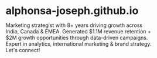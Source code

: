 # alphonsa-joseph.github.io
Marketing strategist with 8+ years driving growth across India, Canada &amp; EMEA. Generated $1.1M revenue retention + $2M growth opportunities through data-driven campaigns. Expert in analytics, international marketing &amp; brand strategy. Let's connect!
<!DOCTYPE html>
<html lang="en">
<head>
    <meta charset="UTF-8">
    <meta name="viewport" content="width=device-width, initial-scale=1.0">
    <title>Alphonsa Joseph - Marketing Strategy & Analytics Professional</title>
    <link href="https://cdnjs.cloudflare.com/ajax/libs/font-awesome/6.0.0/css/all.min.css" rel="stylesheet">
    <style>
        * {
            margin: 0;
            padding: 0;
            box-sizing: border-box;
        }

        body {
            font-family: 'Segoe UI', Tahoma, Geneva, Verdana, sans-serif;
            line-height: 1.6;
            color: #333;
            background: linear-gradient(135deg, #667eea 0%, #764ba2 100%);
        }

        .container {
            max-width: 1200px;
            margin: 0 auto;
            padding: 0 20px;
        }

        /* Header */
        header {
            background: rgba(255, 255, 255, 0.95);
            backdrop-filter: blur(10px);
            position: fixed;
            width: 100%;
            top: 0;
            z-index: 1000;
            box-shadow: 0 2px 20px rgba(0,0,0,0.1);
        }

        nav {
            display: flex;
            justify-content: space-between;
            align-items: center;
            padding: 1rem 0;
        }

        .logo {
            font-size: 1.5rem;
            font-weight: bold;
            color: #667eea;
        }

        .nav-links {
            display: flex;
            list-style: none;
            gap: 2rem;
        }

        .nav-links a {
            text-decoration: none;
            color: #333;
            font-weight: 500;
            transition: color 0.3s ease;
        }

        .nav-links a:hover {
            color: #667eea;
        }

        /* Hero Section */
        .hero {
            height: 100vh;
            display: flex;
            align-items: center;
            justify-content: center;
            text-align: center;
            color: white;
            position: relative;
        }

        .hero-content h1 {
            font-size: 3.5rem;
            margin-bottom: 1rem;
            animation: fadeInUp 1s ease;
        }

        .hero-content .subtitle {
            font-size: 1.5rem;
            margin-bottom: 1rem;
            opacity: 0.9;
            animation: fadeInUp 1s ease 0.1s both;
        }

        .hero-content p {
            font-size: 1.3rem;
            margin-bottom: 2rem;
            animation: fadeInUp 1s ease 0.2s both;
        }

        .cta-button {
            display: inline-block;
            padding: 15px 30px;
            background: #ff6b6b;
            color: white;
            text-decoration: none;
            border-radius: 50px;
            font-weight: bold;
            transition: transform 0.3s ease, box-shadow 0.3s ease;
            animation: fadeInUp 1s ease 0.4s both;
            margin: 0 10px;
        }

        .cta-button:hover {
            transform: translateY(-2px);
            box-shadow: 0 10px 25px rgba(255, 107, 107, 0.4);
        }

        .cta-button.secondary {
            background: transparent;
            border: 2px solid white;
        }

        .cta-button.secondary:hover {
            background: white;
            color: #667eea;
        }

        /* Sections */
        .section {
            padding: 80px 0;
            background: white;
        }

        .section:nth-child(even) {
            background: #f8f9fa;
        }

        .section-title {
            text-align: center;
            font-size: 2.5rem;
            margin-bottom: 3rem;
            color: #333;
        }

        /* About Section */
        .about-content {
            display: grid;
            grid-template-columns: 1fr 2fr;
            gap: 3rem;
            align-items: center;
        }

        .profile-img {
            width: 300px;
            height: 300px;
            border-radius: 50%;
            object-fit: cover;
            box-shadow: 0 20px 40px rgba(0,0,0,0.1);
            background: linear-gradient(135deg, #667eea, #764ba2);
            display: flex;
            align-items: center;
            justify-content: center;
            color: white;
            font-size: 1.2rem;
            text-align: center;
        }

        .about-text p {
            font-size: 1.1rem;
            margin-bottom: 1.5rem;
            color: #666;
        }

        .stats {
            display: grid;
            grid-template-columns: repeat(4, 1fr);
            gap: 2rem;
            margin-top: 2rem;
        }

        .stat-item {
            text-align: center;
            padding: 1.5rem;
            background: white;
            border-radius: 10px;
            box-shadow: 0 5px 15px rgba(0,0,0,0.1);
        }

        .stat-number {
            font-size: 2rem;
            font-weight: bold;
            color: #667eea;
            display: block;
        }

        /* Experience Section */
        .experience-grid {
            display: grid;
            grid-template-columns: repeat(auto-fit, minmax(350px, 1fr));
            gap: 2rem;
        }

        .experience-card {
            background: white;
            padding: 2rem;
            border-radius: 15px;
            box-shadow: 0 10px 30px rgba(0,0,0,0.1);
            transition: transform 0.3s ease;
            border-left: 4px solid #667eea;
        }

        .experience-card:hover {
            transform: translateY(-5px);
        }

        .experience-card h3 {
            color: #333;
            margin-bottom: 0.5rem;
        }

        .experience-card .company {
            color: #667eea;
            font-weight: bold;
            margin-bottom: 1rem;
        }

        .experience-card .period {
            color: #888;
            font-size: 0.9rem;
            margin-bottom: 1rem;
        }

        /* Projects Section */
        .projects-grid {
            display: grid;
            grid-template-columns: repeat(auto-fit, minmax(300px, 1fr));
            gap: 2rem;
        }

        .project-card {
            background: white;
            border-radius: 15px;
            overflow: hidden;
            box-shadow: 0 10px 30px rgba(0,0,0,0.1);
            transition: transform 0.3s ease;
        }

        .project-card:hover {
            transform: translateY(-5px);
        }

        .project-img {
            height: 200px;
            background: linear-gradient(45deg, #667eea, #764ba2);
            display: flex;
            align-items: center;
            justify-content: center;
            color: white;
            font-size: 3rem;
        }

        .project-content {
            padding: 1.5rem;
        }

        .project-content h3 {
            margin-bottom: 1rem;
            color: #333;
        }

        .project-tags {
            display: flex;
            flex-wrap: wrap;
            gap: 0.5rem;
            margin-top: 1rem;
        }

        .tag {
            background: #667eea;
            color: white;
            padding: 0.3rem 0.8rem;
            border-radius: 20px;
            font-size: 0.8rem;
        }

        /* Skills Section */
        .skills-grid {
            display: grid;
            grid-template-columns: repeat(auto-fit, minmax(250px, 1fr));
            gap: 2rem;
        }

        .skill-category {
            background: white;
            padding: 2rem;
            border-radius: 15px;
            box-shadow: 0 10px 30px rgba(0,0,0,0.1);
        }

        .skill-category h3 {
            color: #667eea;
            margin-bottom: 1rem;
            display: flex;
            align-items: center;
            gap: 10px;
        }

        .skill-list {
            list-style: none;
        }

        .skill-list li {
            padding: 0.5rem 0;
            border-bottom: 1px solid #eee;
        }

        .skill-list li:last-child {
            border-bottom: none;
        }

        /* Contact Section */
        .contact-content {
            max-width: 600px;
            margin: 0 auto;
            text-align: center;
        }

        .contact-form {
            display: grid;
            gap: 1rem;
            margin-top: 2rem;
        }

        .contact-form input,
        .contact-form textarea {
            padding: 1rem;
            border: 1px solid #ddd;
            border-radius: 8px;
            font-size: 1rem;
            font-family: inherit;
        }

        .contact-form button {
            padding: 1rem;
            background: #667eea;
            color: white;
            border: none;
            border-radius: 8px;
            font-size: 1rem;
            cursor: pointer;
            transition: background 0.3s ease;
        }

        .contact-form button:hover {
            background: #5a6fd8;
        }

        .social-links {
            display: flex;
            justify-content: center;
            gap: 1rem;
            margin-top: 2rem;
        }

        .social-links a {
            display: flex;
            align-items: center;
            justify-content: center;
            width: 50px;
            height: 50px;
            background: #667eea;
            color: white;
            border-radius: 50%;
            text-decoration: none;
            transition: transform 0.3s ease;
        }

        .social-links a:hover {
            transform: scale(1.1);
        }

        /* Footer */
        footer {
            background: #333;
            color: white;
            text-align: center;
            padding: 2rem 0;
        }

        /* Animations */
        @keyframes fadeInUp {
            from {
                opacity: 0;
                transform: translateY(30px);
            }
            to {
                opacity: 1;
                transform: translateY(0);
            }
        }

        /* Mobile Responsiveness */
        @media (max-width: 768px) {
            .hero-content h1 {
                font-size: 2.5rem;
            }

            .hero-content .subtitle {
                font-size: 1.2rem;
            }

            .hero-content p {
                font-size: 1.1rem;
            }

            .about-content {
                grid-template-columns: 1fr;
                text-align: center;
            }

            .stats {
                grid-template-columns: repeat(2, 1fr);
            }

            .nav-links {
                display: none;
            }

            .cta-button {
                display: block;
                margin: 10px 0;
            }
        }
    </style>
</head>
<body>
    <!-- Header -->
    <header>
        <nav class="container">
            <div class="logo">Alphonsa Joseph</div>
            <ul class="nav-links">
                <li><a href="#home">Home</a></li>
                <li><a href="#about">About</a></li>
                <li><a href="#experience">Experience</a></li>
                <li><a href="#projects">Projects</a></li>
                <li><a href="#skills">Skills</a></li>
                <li><a href="#contact">Contact</a></li>
            </ul>
        </nav>
    </header>

    <!-- Hero Section -->
    <section id="home" class="hero">
        <div class="hero-content">
            <h1>Alphonsa Joseph</h1>
            <div class="subtitle">Marketing Strategy & Analytics Professional</div>
            <p>Transforming data into actionable marketing insights across global markets</p>
            <a href="#contact" class="cta-button">Let's Connect</a>
            <a href="#projects" class="cta-button secondary">View Projects</a>
        </div>
    </section>

    <!-- About Section -->
    <section id="about" class="section">
        <div class="container">
            <h2 class="section-title">About Me</h2>
            <div class="about-content">
                <div class="profile-img">Professional<br>Photo</div>
                <div class="about-text">
                    <p>Results-driven Marketing Professional with 8+ years of experience in market analysis, consumer insights, and campaign optimization. Proven expertise in data-driven marketing strategies, competitive intelligence, and cross-functional collaboration across retail, lighting, and educational sectors.</p>
                    
                    <p>My international experience spans Canada, USA, India, and EMEA markets, with a strong background in predictive analytics, customer segmentation, and strategic marketing planning. I'm passionate about bridging the gap between data and actionable business strategies.</p>
                    
                    <div class="stats">
                        <div class="stat-item">
                            <span class="stat-number">8+</span>
                            <span>Years Experience</span>
                        </div>
                        <div class="stat-item">
                            <span class="stat-number">4</span>
                            <span>Global Markets</span>
                        </div>
                        <div class="stat-item">
                            <span class="stat-number">150+</span>
                            <span>Students Mentored</span>
                        </div>
                        <div class="stat-item">
                            <span class="stat-number">25%</span>
                            <span>Placement Improvement</span>
                        </div>
                    </div>
                </div>
            </div>
        </div>
    </section>

    <!-- Experience Section -->
    <section id="experience" class="section">
        <div class="container">
            <h2 class="section-title">Professional Experience</h2>
            <div class="experience-grid">
                <div class="experience-card">
                    <h3>Freelance Market Consultant</h3>
                    <div class="company">Kycho Cloud Kitchen</div>
                    <div class="period">July 2025 – Present</div>
                    <p>Conducting comprehensive market analysis for cloud kitchen expansion, analyzing competitor positioning, and developing customer acquisition strategies with sustainable pricing models.</p>
                </div>
                
                <div class="experience-card">
                    <h3>Assistant Professor</h3>
                    <div class="company">IZee Business School</div>
                    <div class="period">February 2024 – June 2025</div>
                    <p>Designed and delivered marketing and strategy courses using real-world case studies. Launched "15 Days 15 Founders" initiative, engaging 150+ students with industry leaders and improving project performance by 30%.</p>
                </div>
                
                <div class="experience-card">
                    <h3>Market Intelligence Coordinator</h3>
                    <div class="company">Amico Lights</div>
                    <div class="period">August 2021 – May 2023</div>
                    <p>Led market analysis across Canada, USA, India, and EMEA markets. Developed customer churn prediction models using CleverTap and conducted competitive analysis identifying significant growth opportunities.</p>
                </div>

                <div class="experience-card">
                    <h3>Merchandise Lead – Health, Beauty and Fashion</h3>
                    <div class="company">Walmart Canada</div>
                    <div class="period">October 2018 – July 2021</div>
                    <p>Managed marketing performance for Health, Beauty & Fashion Categories with focus on consumer behavior analysis. Reduced inventory shrinkage through data-driven SKU optimization and supplier collaboration.</p>
                </div>
            </div>
        </div>
    </section>

    <!-- Projects Section -->
    <section id="projects" class="section">
        <div class="container">
            <h2 class="section-title">Featured Projects</h2>
            <div class="projects-grid">
                <div class="project-card">
                    <div class="project-img"><i class="fas fa-chart-line"></i></div>
                    <div class="project-content">
                        <h3>Customer Churn Prediction Model</h3>
                        <p>Developed machine learning model using CleverTap data to predict customer churn with high accuracy. Implemented early warning system for at-risk customers across multiple markets.</p>
                        <div class="project-tags">
                            <span class="tag">Python</span>
                            <span class="tag">CleverTap</span>
                            <span class="tag">Predictive Analytics</span>
                            <span class="tag">Customer Retention</span>
                        </div>
                    </div>
                </div>
                
                <div class="project-card">
                    <div class="project-img"><i class="fas fa-beer"></i></div>
                    <div class="project-content">
                        <h3>AB InBev Craft Beer Market Entry</h3>
                        <p>Independent research project analyzing market entry opportunities for craft beer segment in India. Comprehensive consumer analysis and competitive positioning study.</p>
                        <div class="project-tags">
                            <span class="tag">Market Research</span>
                            <span class="tag">Consumer Analysis</span>
                            <span class="tag">Entry Strategy</span>
                            <span class="tag">Competitive Intelligence</span>
                        </div>
                    </div>
                </div>
                
                <div class="project-card">
                    <div class="project-img"><i class="fas fa-coffee"></i></div>
                    <div class="project-content">
                        <h3>Starbucks Australia Turnaround Strategy</h3>
                        <p>Self-initiated marketing-focused strategy emphasizing brand localization. Designed customer re-engagement tactics and performance improvement recommendations.</p>
                        <div class="project-tags">
                            <span class="tag">Brand Strategy</span>
                            <span class="tag">Localization</span>
                            <span class="tag">Customer Engagement</span>
                            <span class="tag">Turnaround Strategy</span>
                        </div>
                    </div>
                </div>

                <div class="project-card">
                    <div class="project-img"><i class="fas fa-utensils"></i></div>
                    <div class="project-content">
                        <h3>Cloud Kitchen Market Analysis</h3>
                        <p>Comprehensive market analysis for cloud kitchen expansion targeting optimal delivery radius. Competitor positioning analysis and pricing model recommendations.</p>
                        <div class="project-tags">
                            <span class="tag">Market Analysis</span>
                            <span class="tag">Delivery Optimization</span>
                            <span class="tag">Pricing Strategy</span>
                            <span class="tag">Growth Strategy</span>
                        </div>
                    </div>
                </div>

                <div class="project-card">
                    <div class="project-img"><i class="fas fa-users"></i></div>
                    <div class="project-content">
                        <h3>15 Days 15 Founders Initiative</h3>
                        <p>Created innovative curriculum connecting 150+ students with industry leaders and entrepreneurs. Improved student project performance through practical frameworks.</p>
                        <div class="project-tags">
                            <span class="tag">Education</span>
                            <span class="tag">Industry Partnerships</span>
                            <span class="tag">Mentorship</span>
                            <span class="tag">Curriculum Development</span>
                        </div>
                    </div>
                </div>

                <div class="project-card">
                    <div class="project-img"><i class="fas fa-award"></i></div>
                    <div class="project-content">
                        <h3>Green Banking Research</h3>
                        <p>Award-winning research on Green Banking and Sustainable Finance. Presented at Indus Sammelan 2024 and received Best Paper Award for innovative approach.</p>
                        <div class="project-tags">
                            <span class="tag">Research</span>
                            <span class="tag">Sustainable Finance</span>
                            <span class="tag">Banking</span>
                            <span class="tag">Award Winner</span>
                        </div>
                    </div>
                </div>
            </div>
        </div>
    </section>

    <!-- Skills Section -->
    <section id="skills" class="section">
        <div class="container">
            <h2 class="section-title">Core Skills & Expertise</h2>
            <div class="skills-grid">
                <div class="skill-category">
                    <h3><i class="fas fa-chart-bar"></i> Analytics & Research</h3>
                    <ul class="skill-list">
                        <li>Market Research & Consumer Behavior Analysis</li>
                        <li>Competitive Intelligence</li>
                        <li>Predictive Analytics & Statistical Analysis</li>
                        <li>Data Visualization</li>
                    </ul>
                </div>
                
                <div class="skill-category">
                    <h3><i class="fas fa-tools"></i> Marketing Tools</h3>
                    <ul class="skill-list">
                        <li>CleverTap & SAS Analytics</li>
                        <li>HubSpot & Google Analytics</li>
                        <li>Advanced Excel & Tableau</li>
                        <li>JIRA & Project Management Tools</li>
                    </ul>
                </div>
                
                <div class="skill-category">
                    <h3><i class="fas fa-bullseye"></i> Marketing Expertise</h3>
                    <ul class="skill-list">
                        <li>Campaign Optimization & A/B Testing</li>
                        <li>Customer Segmentation & Churn Analysis</li>
                        <li>Performance Marketing</li>
                        <li>International Marketing Strategy</li>
                    </ul>
                </div>
                
                <div class="skill-category">
                    <h3><i class="fas fa-users-cog"></i> Leadership</h3>
                    <ul class="skill-list">
                        <li>Project Management & Strategic Planning</li>
                        <li>Stakeholder Communication</li>
                        <li>Team Leadership & Mentoring</li>
                        <li>Cross-functional Collaboration</li>
                    </ul>
                </div>
            </div>
        </div>
    </section>

    <!-- Contact Section -->
    <section id="contact" class="section">
        <div class="container">
            <h2 class="section-title">Get In Touch</h2>
            <div class="contact-content">
                <p>Ready to leverage data-driven marketing strategies for your business? Let's discuss how my expertise in analytics and global market intelligence can drive your growth.</p>
                
                <form class="contact-form">
                    <input type="text" placeholder="Your Name" required>
                    <input type="email" placeholder="Your Email" required>
                    <input type="text" placeholder="Subject">
                    <textarea rows="5" placeholder="Your Message" required></textarea>
                    <button type="submit">Send Message</button>
                </form>
                
                <div class="social-links">
                    <a href="mailto:alphonsabenoy27@gmail.com" title="Email"><i class="fas fa-envelope"></i></a>
                    <a href="https://linkedin.com/in/alphonsajoseph" title="LinkedIn"><i class="fab fa-linkedin"></i></a>
                    <a href="#" title="GitHub"><i class="fab fa-github"></i></a>
                    <a href="#" title="Portfolio"><i class="fas fa-briefcase"></i></a>
                </div>
            </div>
        </div>
    </section>

    <!-- Footer -->
    <footer>
        <div class="container">
            <p>&copy; 2025 Alphonsa Joseph. All rights reserved. | Bengaluru, India</p>
        </div>
    </footer>

    <script>
        // Smooth scrolling for navigation links
        document.querySelectorAll('a[href^="#"]').forEach(anchor => {
            anchor.addEventListener('click', function (e) {
                e.preventDefault();
                const target = document.querySelector(this.getAttribute('href'));
                const headerHeight = document.querySelector('header').offsetHeight;
                const targetPosition = target.offsetTop - headerHeight;
                
                window.scrollTo({
                    top: targetPosition,
                    behavior: 'smooth'
                });
            });
        });

        // Contact form handling
        document.querySelector('.contact-form').addEventListener('submit', function(e) {
            e.preventDefault();
            alert('Thank you for your message! I will get back to you soon.');
            this.reset();
        });

        // Add scroll effect to header
        window.addEventListener('scroll', function() {
            const header = document.querySelector('header');
            if (window.scrollY > 100) {
                header.style.background = 'rgba(255, 255, 255, 0.98)';
            } else {
                header.style.background = 'rgba(255, 255, 255, 0.95)';
            }
        });

        // Add typing effect to hero subtitle
        const subtitle = document.querySelector('.subtitle');
        const text = subtitle.textContent;
        subtitle.textContent = '';
        
        setTimeout(() => {
            let i = 0;
            const typeWriter = setInterval(() => {
                if (i < text.length) {
                    subtitle.textContent += text.charAt(i);
                    i++;
                } else {
                    clearInterval(typeWriter);
                }
            }, 100);
        }, 1000);
    </script>
</body>
</html>
